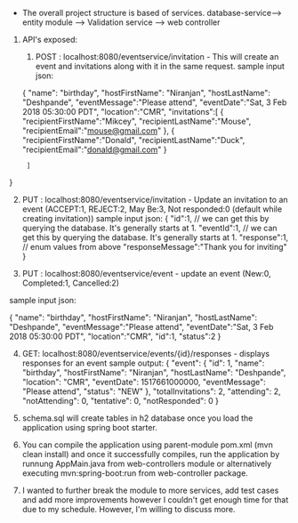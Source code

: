 
* The overall project structure is based of services. database-service--> entity module --> Validation service --> web controller

1) API's exposed:

	1) POST : localhost:8080/eventservice/invitation - This will create an event and invitations along with it in the same request.
sample input json:

	{
		"name": "birthday",
		"hostFirstName": "Niranjan",
		"hostLastName": "Deshpande",
		"eventMessage":"Please attend",
		"eventDate":"Sat, 3 Feb 2018 05:30:00 PDT",
		"location":"CMR",
		"invitations":[
			{
				"recipientFirstName":"Mikcey",
				"recipientLastName":"Mouse",
				"recipientEmail":"mouse@gmail.com"
			},
			{
				"recipientFirstName":"Donald",
				"recipientLastName":"Duck",
				"recipientEmail":"donald@gmail.com"
			}
			
		]
}

2) PUT : localhost:8080/eventservice/invitation  - Update an invitation to an event (ACCEPT:1, REJECT:2, May Be:3, Not responded:0 (default while creating invitation))
sample input json:
{
	"id":1,     // we can get this by querying the database. It's generally starts at 1.
	"eventId":1, // we can get this by querying the database. It's generally starts at 1.
	"response":1, //  enum values from above
	"responseMessage":"Thank you for inviting"
}

3) PUT : localhost:8080/eventservice/event - update an event (New:0, Completed:1, Cancelled:2)

sample input json:

{
		"name": "birthday",
		"hostFirstName": "Niranjan",
		"hostLastName": "Deshpande",
		"eventMessage":"Please attend",
		"eventDate":"Sat, 3 Feb 2018 05:30:00 PDT",
		"location":"CMR",
		"id":1,
		"status":2
}

4) GET: localhost:8080/eventservice/events/{id}/responses - displays responses for an event
sample output:
{
    "event": {
        "id": 1,
        "name": "birthday",
        "hostFirstName": "Niranjan",
        "hostLastName": "Deshpande",
        "location": "CMR",
        "eventDate": 1517661000000,
        "eventMessage": "Please attend",
        "status": "NEW"
    },
    "totalInvitations": 2,
    "attending": 2,
    "notAttending": 0,
    "tentative": 0,
    "notResponded": 0
}

2) schema.sql will create tables in h2 database once you load the application using spring boot starter.

3) You can compile the application using parent-module pom.xml (mvn clean install) and once it successfully compiles, run the application by runnung AppMain.java from web-controllers module or alternatively executing mvn:spring-boot:run from web-controller package.
4) I wanted to further break the module to more services, add test cases and add more improvements however I couldn't get enough time for that due to my schedule. However, I'm willing to discuss more.
